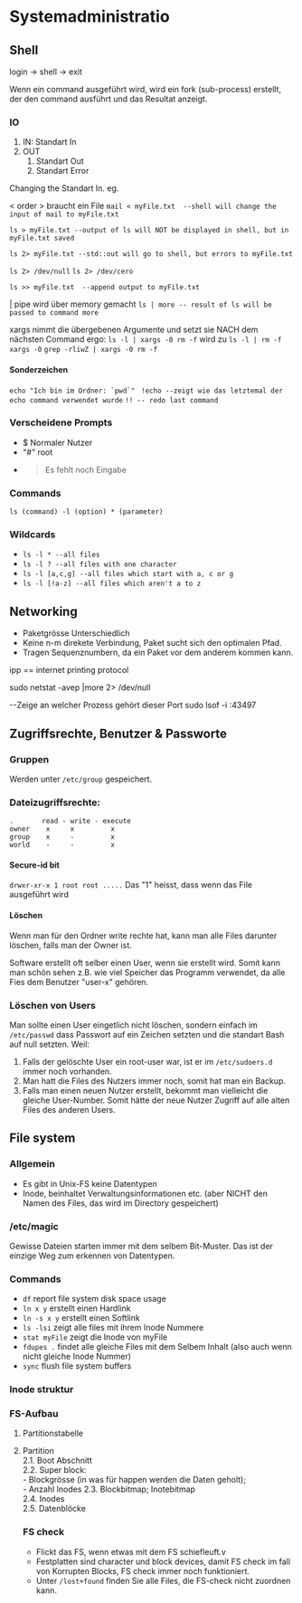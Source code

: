 # Systemadministratio
## Shell
login -> shell -> exit

Wenn ein command ausgeführt wird, wird ein fork (sub-process) erstellt, der den command ausführt und das Resultat anzeigt.

### IO
1. IN: Standart In
2. OUT
	1. Standart Out
	1. Standart Error

Changing the Standart In. eg.

< order > braucht ein File
```mail < myFile.txt  --shell will change the input of mail to myFile.txt```

```ls > myFile.txt --output of ls will NOT be displayed in shell, but in myFile.txt saved```

```ls 2> myFile.txt --std::out will go to shell, but errors to myFile.txt```

```ls 2> /dev/null```
```ls 2> /dev/cero```

```ls >> myFile.txt  --append output to myFile.txt```

| pipe wird über memory gemacht
```ls | more -- result of ls will be passed to command more```

xargs nimmt die übergebenen Argumente und setzt sie NACH dem nächsten Command
ergo: ```ls -l | xargs -0 rm -f```      wird zu   ```ls -l | rm -f xargs -0```
```grep -rliwZ | xargs -0 rm -f```

#### Sonderzeichen
```echo "Ich bin im Ordner: `pwd`" ```
```!echo --zeigt wie das letztemal der echo command verwendet wurde```
```!! -- redo last command```


### Verscheidene Prompts
- $ Normaler Nutzer
- "#" root
- > Es fehlt noch Eingabe

### Commands
```ls (command) -l (option) * (parameter)```

### Wildcards
- ```ls -l * --all files```
- ```ls -l ? --all files with one character```
- ```ls -l [a,c,g] --all files which start with a, c or g```
- ```ls -l [!a-z] --all files which aren't a to z```

## Networking
- Paketgrösse Unterschiedlich
- Keine n-m direkete Verbindung, Paket sucht sich den optimalen Pfad.
- Tragen Sequenznumbern, da ein Paket vor dem anderem kommen kann.

ipp == internet printing protocol

sudo netstat -avep |more 2> /dev/null

--Zeige an welcher Prozess gehört dieser Port
sudo lsof -i :43497

## Zugriffsrechte, Benutzer & Passworte
### Gruppen
Werden unter ```/etc/group``` gespeichert.

### Dateizugriffsrechte:
```
.       read - write - execute
owner    x     x         x
group    x     -         x
world    -     -         x
```

#### Secure-id bit
```drwxr-xr-x 1 root root .....```
Das "1" heisst, dass wenn das File ausgeführt wird

#### Löschen
Wenn man für den Ordner write rechte hat, kann man alle Files darunter löschen, falls man der Owner ist.

Software erstellt oft selber einen User, wenn sie erstellt wird. Somit kann man schön sehen z.B. wie viel Speicher das Programm verwendet, da alle Fies dem Benutzer "user-x" gehören.

### Löschen von Users
Man sollte einen User eingetlich nicht löschen, sondern einfach im ```/etc/passwd``` dass Passwort auf ein Zeichen setzten und die standart Bash auf null setzten.
Weil:
1. Falls der gelöschte User ein root-user war, ist er im ```/etc/sudoers.d``` immer noch vorhanden.
2. Man hatt die Files des Nutzers immer noch, somit hat man ein Backup.
3. Falls man einen neuen Nutzer erstellt, bekommt man vielleicht die gleiche User-Number. Somit hätte der neue Nutzer Zugriff auf alle alten Files des anderen Users.


## File system
### Allgemein
- Es gibt in Unix-FS keine Datentypen
- Inode, beinhaltet Verwaltungsinformationen etc. (aber NICHT den Namen des Files, das wird im Directory gespeichert)

### /etc/magic
Gewisse Dateien starten immer mit dem selbem Bit-Muster.
Das ist der einzige Weg zum erkennen von Datentypen.

### Commands
- ```df``` report file system disk space usage
- ```ln x y``` erstellt einen Hardlink
- ```ln -s x y``` erstellt einen Softlink
- ```ls -lsi``` zeigt alle files mit ihrem Inode Nummere
- ```stat myFile``` zeigt die Inode von myFile
- ```fdupes .``` findet alle gleiche Files mit dem Selbem Inhalt (also auch wenn nicht gleiche Inode Nummer)
- ```sync``` flush file system buffers

### Inode struktur


### FS-Aufbau
1. Partitionstabelle
2. Partition  
	2.1. Boot Abschnitt  
	2.2. Super block:  
		- Blockgrösse (in was für happen werden die Daten geholt);  
		- Anzahl Inodes
	2.3. Blockbitmap; Inotebitmap  
	2.4. Inodes  
	2.5. Datenblöcke

	### FS check
	- Flickt das FS, wenn etwas mit dem FS schiefleuft.v
	- Festplatten sind character und block devices, damit FS check im fall von Korrupten Blocks, FS check immer noch funktioniert.
	- Unter ```/lost+found``` finden Sie alle Files, die FS-check nicht zuordnen kann.
